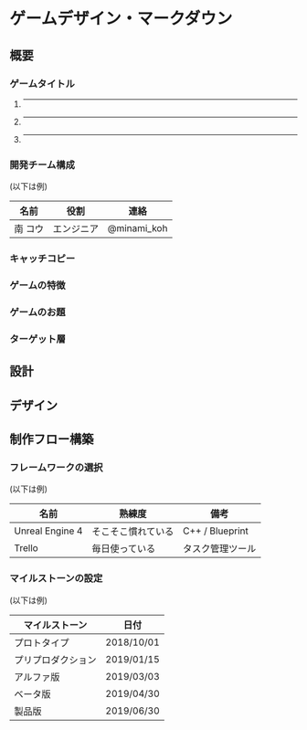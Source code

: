 # ゲームデザイン・マークダウン

## 概要
<!-- この項は制作中、何度も見返し、確認する。最も大切なスタート地点。 -->

### ゲームタイトル
<!-- 分かりやすく、覚えやすいタイトルの候補を 3 つほど。 -->
<!-- 思い浮かばなければ後回しにしてもよい。 -->
1. ___
2. ___
3. ___

### 開発チーム構成
<!-- 開発チームは、ゲームのアイデアと同じくらい大切。 -->
(以下は例)

|名前|役割|連絡|
|---|---|---|
|南 コウ|エンジニア|@minami_koh|

### キャッチコピー
<!-- これを聞いた人がわくわくするような、ゲームを表すワンフレーズ。 -->

### ゲームの特徴
<!-- このゲームの何がプレイヤーをわくわくさせるのか。 -->

### ゲームのお題
<!-- 制作におけるお題。例えば、2016 年 Unity ゲームジャムのお題「夏」のようなもの。 -->

### ターゲット層
<!-- このゲームを誰が遊びたいと思うか。誰が好むか。どうやってその人たちにアピールするか。 -->

## 設計
<!-- 前項を参考に、可能な限り詳細にゲームを描写する。どうやってプレイされるか、どういったところがユニークか。プレイヤーにどんな体験をしてほしいか等。 -->
<!-- 技術難易度や開発時間、ハードウェアの制約等、本来気にすべきことはいくつかあるが、ここでは気にせずに思いついたアイデアをどんどん書いていく。 -->

## デザイン
<!-- ゲームをどんな見た目にしたいか。キャラクターや世界観、ユーザーインターフェース等を決めていく。 -->

## 制作フロー構築
<!-- 前項までを参考に、実際のゲーム制作フローを構築していく。 -->

### フレームワークの選択
<!-- 開発メンバーのお気に入りのツールやフレームワークを列挙して、どれを使っていくかを考えていく。 -->
(以下は例)

|名前|熟練度|備考|
|---|---|---|
|Unreal Engine 4|そこそこ慣れている|C++ / Blueprint|
|Trello|毎日使っている|タスク管理ツール|

### マイルストーンの設定
<!-- 主要な開発イベントをスケジュールする。例えば、1st Playable (プロトタイプ)、Vertical Slice (プリプロダクション)、アルファ版、ベータ版等。 -->
(以下は例)

|マイルストーン|日付|
|---|---|
|プロトタイプ|2018/10/01|
|プリプロダクション|2019/01/15|
|アルファ版|2019/03/03|
|ベータ版|2019/04/30|
|製品版|2019/06/30|
